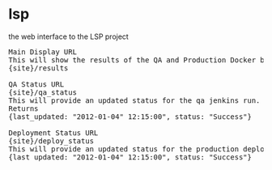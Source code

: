 # lsp
the web interface to the LSP project
<pre>
Main Display URL
This will show the results of the QA and Production Docker builds
{site}/results

QA Status URL
{site}/qa_status
This will provide an updated status for the qa jenkins run.
Returns
{last_updated: "2012-01-04" 12:15:00", status: "Success"}

Deployment Status URL
{site}/deploy_status
This will provide an updated status for the production deployment
{last_updated: "2012-01-04" 12:15:00", status: "Success"}
</pre>
